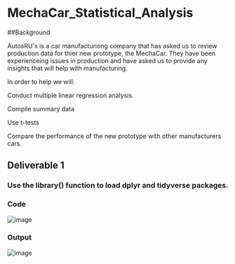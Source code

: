 # MechaCar_Statistical_Analysis

##Background

AutosRU's is a car manufacturiong company that has asked us to review production data for thier new prototype, the MechaCar.  They have been experienceing issues in production and have asked us to provide any insights that will help with manufacturing.

In order to help we will:

Conduct multiple linear regression analysis.

Compile summary data  

Use t-tests

Compare the performance of the new prototype with other manufacturers cars.

## Deliverable 1

### Use the library() function to load dplyr and tidyverse packages.

### Code

![image](https://user-images.githubusercontent.com/119640010/230956133-d3e4a9d3-475c-40e7-96cf-7bfb5a14d772.png)

### Output

![image](https://user-images.githubusercontent.com/119640010/230956417-c6b33498-9434-40f0-9e05-cf4c8b4525a3.png)

